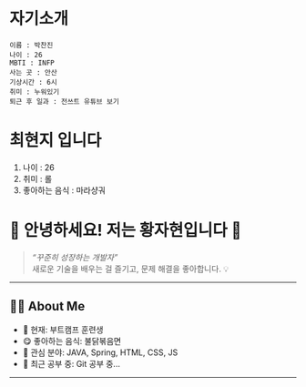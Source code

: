 # 자기소개
```
이름 : 박찬진
나이 : 26
MBTI : INFP
사는 곳 : 안산
기상시간 : 6시
취미 : 누워있기
퇴근 후 일과 : 전쓰트 유튜브 보기
```
# 최현지 입니다 

1. 나이 : 26
2. 취미 : 롤
3. 좋아하는 음식 : 마라샹궈


# 👋 안녕하세요! 저는 **황자현**입니다 🙌

> _“꾸준히 성장하는 개발자”_  
> 새로운 기술을 배우는 걸 즐기고, 문제 해결을 좋아합니다. 💡  

---

## 🧑‍💻 About Me

- 💼 현재: 부트캠프 훈련생
- 😋 좋아하는 음식: 불닭볶음면
- 🧠 관심 분야: JAVA, Spring, HTML, CSS, JS
- 🌱 최근 공부 중: Git 공부 중...

---

